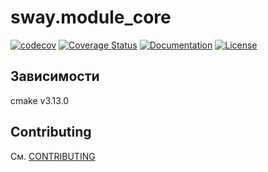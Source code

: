 # sway.module_core

[![codecov][codecov-svg]][codecov-url] [![Coverage Status][coverage-svg]][coverage-url] [![Documentation][codedocs-svg]][codedocs-url] [![License][license-svg]][license-url]

## Зависимости

cmake v3.13.0

## Contributing

См. [CONTRIBUTING](./github/CONTRIBUTING.md)

[coverage-svg]: https://coveralls.io/repos/github/timcogames/sway.module_core/badge.svg?branch=master
[coverage-url]: https://coveralls.io/github/timcogames/sway.module_core?branch=master
[codecov-svg]: https://codecov.io/gh/timcogames/sway.module_core/branch/master/graph/badge.svg
[codecov-url]: https://codecov.io/gh/timcogames/sway.module_core
[codedocs-svg]: https://codedocs.xyz/timcogames/sway.module_core.svg
[codedocs-url]: https://codedocs.xyz/timcogames/sway.module_core/
[license-svg]: https://img.shields.io/github/license/mashape/apistatus.svg
[license-url]: LICENSE
